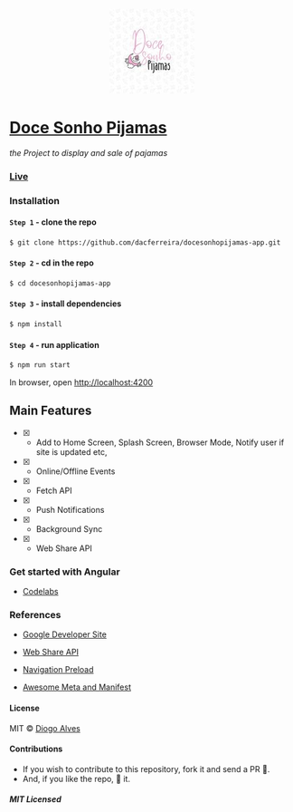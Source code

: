### <p align="center"><img width="150px" height="150px" src="https://github.com/dacferreira/docesonhopijamas-app/blob/main/images/docesonhopijamas.jpg?raw=true"></p>

# [Doce Sonho Pijamas](https://docesonhospijamas.com.br)

*the Project to display and sale of pajamas*

### [Live](https://docesonhospijamas.com.br)

### Installation

#### `Step 1` - clone the repo

```bash
$ git clone https://github.com/dacferreira/docesonhopijamas-app.git
```

#### `Step 2` - cd in the repo

```bash
$ cd docesonhopijamas-app

```

#### `Step 3` - install dependencies

```bash
$ npm install
```

#### `Step 4` - run application

```bash
$ npm run start
```

In browser, open [http://localhost:4200](http://localhost:4200)

## Main Features

- [x] - Add to Home Screen, Splash Screen, Browser Mode, Notify user if site is updated etc,

- [x] - Online/Offline Events

- [x] - Fetch API

- [x] - Push Notifications

- [x] - Background Sync

- [x] - Web Share API

### Get started with Angular

- [Codelabs](https://angular.io/)

### References

- [Google Developer Site](https://developers.google.com/web/progressive-web-apps)

- [Web Share API](https://developers.google.com/web/updates/2016/10/navigator-share)

- [Navigation Preload](https://developers.google.com/web/updates/2017/02/navigation-preload)

- [Awesome Meta and Manifest](https://github.com/gokulkrishh/awesome-meta-and-manifest)

#### License

MIT © [Diogo Alves](https://github.com/dacferreira)

#### Contributions

- If you wish to contribute to this repository, fork it and send a PR 😬.
- And, if you like the repo, 🌟 it.

##### MIT Licensed
